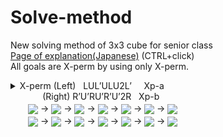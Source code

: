 # Solve-method
New solving method of 3x3 cube for senior class<br>
<a href="https://noriofujii.github.io/Solve-method/lukewarm.html">Page of explanation(Japanese)</a>
(CTRL+click)<br>
All goals are X-perm by using only X-perm.<br>
<details><summary>
X-perm (Left) &nbsp; LUL’ULU2L’&nbsp;&nbsp;&nbsp;&nbsp;&nbsp;Xp-a<br>
 &nbsp; &nbsp; &nbsp; &nbsp; &nbsp; &nbsp; &nbsp;(Right) R’U’RU’R’U’2R &nbsp; Xp-b<br>
　　<img src="https://noriofujii.github.io/Solve-method/images/L.gif" align="absmiddle">
→ <img src="https://noriofujii.github.io/Solve-method/images/U.gif" align="absmiddle">
→ <img src="https://noriofujii.github.io/Solve-method/images/L-.gif" align="absmiddle">
→ <img src="https://noriofujii.github.io/Solve-method/images/U.gif" align="absmiddle">
→ <img src="https://noriofujii.github.io/Solve-method/images/L.gif" align="absmiddle">
→ <img src="https://noriofujii.github.io/Solve-method/images/U2.gif" align="absmiddle">
→ <img src="https://noriofujii.github.io/Solve-method/images/L-.gif" align="absmiddle">
<br>
　　<img src="https://noriofujii.github.io/Solve-method/images/R-.gif" align="absmiddle">
→ <img src="https://noriofujii.github.io/Solve-method/images/U-.gif" align="absmiddle">
→ <img src="https://noriofujii.github.io/Solve-method/images/R.gif" align="absmiddle">
→ <img src="https://noriofujii.github.io/Solve-method/images/U-.gif" align="absmiddle">
→ <img src="https://noriofujii.github.io/Solve-method/images/R-.gif" align="absmiddle">
→ <img src="https://noriofujii.github.io/Solve-method/images/U-2.gif" align="absmiddle">
→ <img src="https://noriofujii.github.io/Solve-method/images/R.gif" align="absmiddle">
</summary></details>

